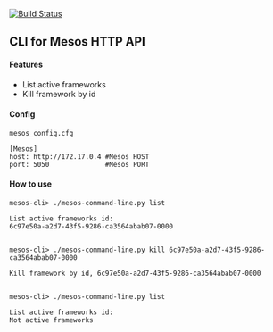 [![Build Status](https://travis-ci.org/leonid133/mesos-cli.svg?branch=master)](https://travis-ci.org/leonid133/mesos-cli)

## CLI for Mesos HTTP API

#### Features

- List active frameworks 
- Kill framework by id

#### Config

```
mesos_config.cfg

[Mesos]
host: http://172.17.0.4 #Mesos HOST  
port: 5050              #Mesos PORT

```

#### How to use

```shell
mesos-cli> ./mesos-command-line.py list

List active frameworks id:
6c97e50a-a2d7-43f5-9286-ca3564abab07-0000


mesos-cli> ./mesos-command-line.py kill 6c97e50a-a2d7-43f5-9286-ca3564abab07-0000
 
Kill framework by id, 6c97e50a-a2d7-43f5-9286-ca3564abab07-0000


mesos-cli> ./mesos-command-line.py list                                          

List active frameworks id:
Not active frameworks

```


